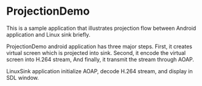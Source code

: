 # ProjectionDemo

This is a sample application that illustrates projection flow between Android application and Linux sink briefly.

ProjectionDemo android application has three major steps. First, it creates virtual screen which is projected into sink. Second, it encode
the virtual screen into H.264 stream, And finally, it transmit the stream through AOAP.

LinuxSink application initialize AOAP, decode H.264 stream, and display in SDL window.
